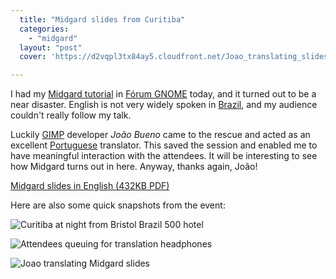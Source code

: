 ```yaml
---
  title: "Midgard slides from Curitiba"
  categories: 
    - "midgard"
  layout: "post"
  cover: 'https://d2vqpl3tx84ay5.cloudfront.net/Joao_translating_slides.jpg'

---
```

I had my [Midgard tutorial][1] in [Fórum GNOME][2] today, and it turned out to be a near disaster. English is not very widely spoken in [Brazil][3], and my audience couldn't really follow my talk. 

Luckily [GIMP][4] developer _João Bueno_ came to the rescue and acted as an excellent [Portuguese][5] translator. This saved the session and enabled me to have meaningful interaction with the attendees. It will be interesting to see how Midgard turns out in here. Anyway, thanks again, João!

[Midgard slides in English (432KB PDF)](https://d2vqpl3tx84ay5.cloudfront.net/Midgard_CMS-20051126-en.pdf)

Here are also some quick snapshots from the event:

![Curitiba at night from Bristol Brazil 500 hotel](https://d2vqpl3tx84ay5.cloudfront.net/Curitiba_at_night.jpg)

![Attendees queuing for translation headphones](https://d2vqpl3tx84ay5.cloudfront.net/People_queuing_for_translation_headphones.jpg)

![Joao translating Midgard slides](https://d2vqpl3tx84ay5.cloudfront.net/Joao_translating_slides.jpg)

[1]: http://bergie.iki.fi/blog/going-to-forum-gnome/
[2]: http://www.forumgnome.com.br/
[3]: http://en.wikipedia.org/wiki/Brazil
[4]: http://www.gimp.org/
[5]: http://en.wikipedia.org/wiki/Portuguese_language
